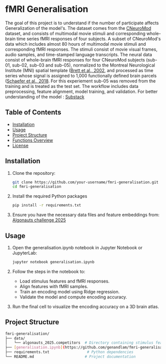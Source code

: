 
# fMRI Generalisation
The goal of this project is to understand if the number of participate affects Generalization of the model's. The dataset comes from the [CNeuroMod](https://www.cneuromod.ca/) dataset, and consists of multimodal movie stimuli and corresponding whole-brain time series fMRI responses of four subjects. A subset of CNeuroMod's data which includes almost 80 hours of multimodal movie stimuli and corresponding fMRI responses. The stimuli consist of movie visual frames, audio samples, and time-stamped language transcripts. The neural data consist of whole-brain fMRI responses for four CNeuroMod subjects (sub-01, sub-02, sub-03 and sub-05), normalized to the Montreal Neurological Institute (MNI) spatial template ([Brett et al., 2002](https://doi.org/10.1038/nrn756), and processed as time series whose signal is assigned to 1,000 functionally defined brain parcels ([Schaefer et al., 2018](https://doi.org/10.1093/cercor/bhx179).
For this experiement sub-05 was removed from the training and is treated as the test set. 
The workflow includes data preprocessing, feature alignment, model training, and validation.
For better understanding of the model : [Substack](https://genandlam.substack.com/publish/post/163389888?back=%2Fpublish%2Fhome)

## Table of Contents

- [Installation](#installation)
- [Usage](#usage)
- [Project Structure](#project-structure)
- [Functions Overview](#functions-overview)
- [License](#license)

## Installation

1. Clone the repository:
   ```bash
   git clone https://github.com/your-username/fmri-generalisation.git
   cd fmri-generalisation

2. Install the required Python packages
   ```bash
   pip install -r requirements.txt

3. Ensure you have the necessary data files and feature embeddings from:
[Algonauts challenge 2025](https://algonautsproject.com/)


## Usage
1. Open the generalisation.ipynb notebook in 
Jupyter Notebook or JupyterLab:
   ```bash
   jupyter notebook generalisation.ipynb

2. Follow the steps in the notebook to:

    - Load stimulus features and fMRI responses.
    - Align features with fMRI samples.
    - Train an encoding model using Ridge regression.
    - Validate the model and compute encoding accuracy.

3. Run the final cell to visualize the encoding accuracy on a 3D brain atlas.

## Project Structure 
 ```bash
fmri-generalisation/
├── data/
│   └── algonauts_2025.competitors  # Directory containing stimulus features and fMRI data
├── [generalisation.ipynb](https://github.com/genandlam/fmri-generalisation/blob/main/generalisation.ipynb)           # Main notebook for the project
├── requirements.txt                 # Python dependencies
└── README.md                       # Project documentation
